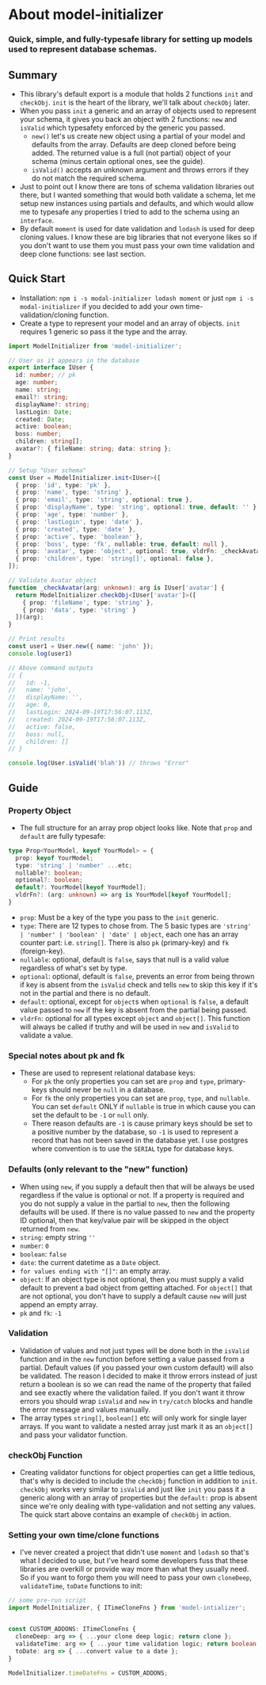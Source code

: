 # About model-initializer
<h3>Quick, simple, and fully-typesafe library for setting up models used to represent database schemas.</h3>

## Summary
- This library's default export is a module that holds 2 functions `init` and `checkObj`. `init` is the heart of the library, we'll talk about `checkObj` later.
- When you pass `init` a generic and an array of objects used to represent your schema, it gives you back an object with 2 functions: `new` and `isValid` which typesafety enforced by the generic you passed.
  - `new()` let's us create new object using a partial of your model and defaults from the array. Defaults are deep cloned before being added. The returned value is a full (not partial) object of your schema (minus certain optional ones, see the guide).
  - `isValid()` accepts an unknown argument and throws errors if they do not match the required schema.
- Just to point out I know there are tons of schema validation libraries out there, but I wanted something that would both validate a schema, let me setup new instances using partials and defaults, and which would allow me to typesafe any properties I tried to add to the schema using an `interface`.
- By default `moment` is used for date validation and `lodash` is used for deep cloning values. I know these are big libraries that not everyone likes so if you don't want to use them you must pass your own time validation and deep clone functions: see last section.


## Quick Start
- Installation: `npm i -s modal-initializer lodash moment` or just `npm i -s modal-initializer` if you decided to add your own time-validation/cloning function.
- Create a type to represent your model and an array of objects. `init` requires 1 generic so pass it the type and the array.

```typescript
import ModelInitializer from 'model-initializer';

// User as it appears in the database
export interface IUser {
  id: number; // pk
  age: number;
  name: string;
  email?: string;
  displayName?: string;
  lastLogin: Date;
  created: Date;
  active: boolean;
  boss: number;
  children: string[];
  avatar?: { fileName: string; data: string };
}

// Setup "User schema"
const User = ModelInitializer.init<IUser>([
  { prop: 'id', type: 'pk' },
  { prop: 'name', type: 'string' },
  { prop: 'email', type: 'string', optional: true },
  { prop: 'displayName', type: 'string', optional: true, default: '' },
  { prop: 'age', type: 'number' },
  { prop: 'lastLogin', type: 'date' },
  { prop: 'created', type: 'date' },
  { prop: 'active', type: 'boolean' },
  { prop: 'boss', type: 'fk', nullable: true, default: null },
  { prop: 'avatar', type: 'object', optional: true, vldrFn: _checkAvatar },
  { prop: 'children', type: 'string[]', optional: false },
]);

// Validate Avatar object
function _checkAvatar(arg: unknown): arg is IUser['avatar'] {
  return ModelInitializer.checkObj<IUser['avatar']>([
    { prop: 'fileName', type: 'string' },
    { prop: 'data', type: 'string' }
  ])(arg);
}

// Print results
const user1 = User.new({ name: 'john' });
console.log(user1)

// Above command outputs
// {
//   id: -1,
//   name: 'john',
//   displayName: '',
//   age: 0,
//   lastLogin: 2024-09-19T17:56:07.113Z,
//   created: 2024-09-19T17:56:07.113Z,
//   active: false,
//   boss: null,
//   children: []
// }

console.log(User.isValid('blah')) // throws "Error"
```


## Guide

### Property Object

- The full structure for an array prop object looks like. Note that `prop` and `default` are fully typesafe:
```typescript
type Prop<YourModel, keyof YourModel> = {
  prop: keyof YourModel;
  type: 'string' | 'number' ...etc;
  nullable?: boolean;
  optional?: boolean;
  default?: YourModel[keyof YourModel];
  vldrFn?: (arg: unknown) => arg is YourModel[keyof YourModel];
}
```
- `prop`: Must be a key of the type you pass to the `init` generic.
- `type`: There are 12 types to chose from. The 5 basic types are `'string' | 'number' | 'boolean' | 'date' | object`, each one has an array counter part: i.e. `string[]`. There is also `pk` (primary-key) and `fk` (foreign-key).
- `nullable`: optional, default is `false`, says that null is a valid value regardless of what's set by type.
- `optional`: optional, default is `false`, prevents an error from being thrown if key is absent from the `isValid` check and tells `new` to skip this key if it's not in the partial and there is no default.
- `default`: optional, except for `object`s when `optional` is `false`, a default value passed to `new` if the key is absent from the partial being passed.
- `vldrFn`: optional for all types except `object` and `object[]`. This function will always be called if truthy and will be used in `new` and `isValid` to validate a value.

### Special notes about pk and fk
- These are used to represent relational database keys:
  - For `pk` the only properties you can set are `prop` and `type`, primary-keys should never be `null` in a database.
  - For `fk` the only properties you can set are `prop`, `type`, and `nullable`. You can set `default` ONLY if `nullable` is true in which cause you can set the default to be `-1` or `null` only.
  - There reason defaults are `-1` is cause primary keys should be set to a positive number by the database, so `-1` is used to represent a record that has not been saved in the database yet. I use postgres where convention is to use the `SERIAL` type for database keys.

### Defaults (only relevant to the "new" function)
- When using `new`, if you supply a default then that will be always be used regardless if the value is optional or not. If a property is required and you do not supply a value in the partial to `new`, then the following defaults will be used. If there is no value passed to `new` and the property ID optional, then that key/value pair will be skipped in the object returned from `new`.
- `string`: empty string `''`
- `number`: `0`
- `boolean`: `false`
- `date`: the current datetime as a `Date` object.
- `for values ending with "[]"`: an empty array.
- `object`: If an object type is not optional, then you must supply a valid default to prevent a bad object from getting attached. For `object[]` that are not optional, you don't have to supply a default cause `new` will just append an empty array.
- `pk` and `fk`: `-1`

### Validation
- Validation of values and not just types will be done both in the `isValid` function and in the `new` function before setting a value passed from a partial. Default values (if you passed your own custom default) will also be validated. The reason I decided to make it throw errors instead of just return a boolean is so we can read the name of the property that failed and see exactly where the validation failed. If you don't want it throw errors you should wrap `isValid` and `new` in `try/catch` blocks and handle the error message and values manually.
- The array types `string[]`, `boolean[]` etc will only work for single layer arrays. If you want to validate a nested array just mark it as an `object[]` and pass your validator function.

### checkObj Function
- Creating validator functions for object properties can get a little tedious, that's why is decided to include the `checkObj` function in addition to `init`. `checkObj` works very similar to `isValid` and just like `init` you pass it a generic along with an array of properties but the `default:` prop is absent since we're only dealing with type-validation and not setting any values. The quick start above contains an example of `checkObj` in action.

### Setting your own time/clone functions
- I've never created a project that didn't use `moment` and `lodash` so that's what I decided to use, but I've heard some developers fuss that these libraries are overkill or provide way more than what they usually need. So if you want to forgo them you will need to pass your own `cloneDeep`, `validateTime`, `toDate` functions to init:
```typescript
// some pre-run script
import ModelInitializer, { ITimeCloneFns } from 'model-intializer';


const CUSTOM_ADDONS: ITimeCloneFns {
  cloneDeep: arg => { ...your clone deep logic; return clone };
  validateTime: arg => { ...your time validation logic; return boolean };
  toDate: arg => { ...convert value to a date };
}

ModelInitializer.timeDateFns = CUSTOM_ADDONS;

```

